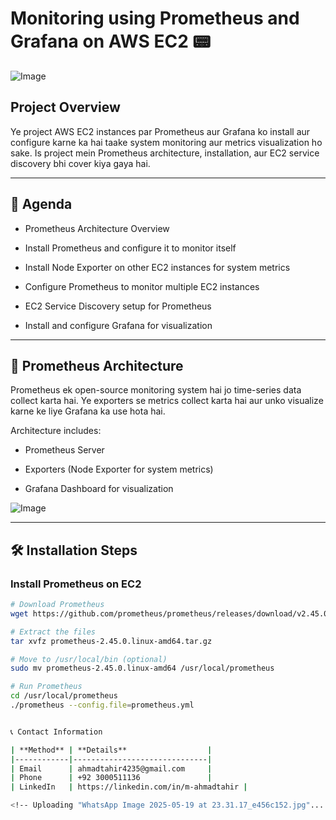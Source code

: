 # **Monitoring using Prometheus and Grafana on AWS EC2 📟**

![Image](https://github.com/user-attachments/assets/1d4649be-283f-4dab-8360-35c6fc584d00)

## **Project Overview**

Ye project AWS EC2 instances par Prometheus aur Grafana ko install aur configure karne ka hai taake system monitoring aur metrics visualization ho sake. Is project mein Prometheus architecture, installation, aur EC2 service discovery bhi cover kiya gaya hai.

---

## **📌 Agenda**

- Prometheus Architecture Overview  

- Install Prometheus and configure it to monitor itself  

- Install Node Exporter on other EC2 instances for system metrics  

- Configure Prometheus to monitor multiple EC2 instances  

- EC2 Service Discovery setup for Prometheus  

- Install and configure Grafana for visualization  

---

## **📡 Prometheus Architecture**

Prometheus ek open-source monitoring system hai jo time-series data collect karta hai. Ye exporters se metrics collect karta hai aur unko visualize karne ke liye Grafana ka use hota hai.

Architecture includes:  

- Prometheus Server  

- Exporters (Node Exporter for system metrics)  

- Grafana Dashboard for visualization  


![Image](https://github.com/user-attachments/assets/ce6ef1c2-e992-4d25-81dd-13d0bdb8a1ae)

---

## **🛠️ Installation Steps**

### **Install Prometheus on EC2**

```bash
# Download Prometheus
wget https://github.com/prometheus/prometheus/releases/download/v2.45.0/prometheus-2.45.0.linux-amd64.tar.gz

# Extract the files
tar xvfz prometheus-2.45.0.linux-amd64.tar.gz

# Move to /usr/local/bin (optional)
sudo mv prometheus-2.45.0.linux-amd64 /usr/local/prometheus

# Run Prometheus
cd /usr/local/prometheus
./prometheus --config.file=prometheus.yml


📞 Contact Information

| **Method** | **Details**                  |
|------------|------------------------------|
| Email      | ahmadtahir4235@gmail.com     |
| Phone      | +92 3000511136               |
| LinkedIn   | https://linkedin.com/in/m-ahmadtahir |

<!-- Uploading "WhatsApp Image 2025-05-19 at 23.31.17_e456c152.jpg"... -->
